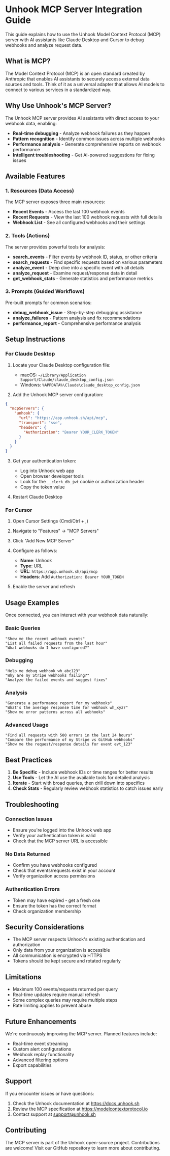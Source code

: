 # Unhook MCP Server Integration Guide

This guide explains how to use the Unhook Model Context Protocol (MCP) server with AI assistants like Claude Desktop and Cursor to debug webhooks and analyze request data.

## What is MCP?

The Model Context Protocol (MCP) is an open standard created by Anthropic that enables AI assistants to securely access external data sources and tools. Think of it as a universal adapter that allows AI models to connect to various services in a standardized way.

## Why Use Unhook's MCP Server?

The Unhook MCP server provides AI assistants with direct access to your webhook data, enabling:

- **Real-time debugging** - Analyze webhook failures as they happen
- **Pattern recognition** - Identify common issues across multiple webhooks
- **Performance analysis** - Generate comprehensive reports on webhook performance
- **Intelligent troubleshooting** - Get AI-powered suggestions for fixing issues

## Available Features

### 1. Resources (Data Access)

The MCP server exposes three main resources:

- **Recent Events** - Access the last 100 webhook events
- **Recent Requests** - View the last 100 webhook requests with full details
- **Webhook List** - See all configured webhooks and their settings

### 2. Tools (Actions)

The server provides powerful tools for analysis:

- **search_events** - Filter events by webhook ID, status, or other criteria
- **search_requests** - Find specific requests based on various parameters
- **analyze_event** - Deep dive into a specific event with all details
- **analyze_request** - Examine request/response data in detail
- **get_webhook_stats** - Generate statistics and performance metrics

### 3. Prompts (Guided Workflows)

Pre-built prompts for common scenarios:

- **debug_webhook_issue** - Step-by-step debugging assistance
- **analyze_failures** - Pattern analysis and fix recommendations
- **performance_report** - Comprehensive performance analysis

## Setup Instructions

### For Claude Desktop

1. Locate your Claude Desktop configuration file:
   - macOS: `~/Library/Application Support/Claude/claude_desktop_config.json`
   - Windows: `%APPDATA%\Claude\claude_desktop_config.json`

2. Add the Unhook MCP server configuration:

```json
{
  "mcpServers": {
    "unhook": {
      "url": "https://app.unhook.sh/api/mcp",
      "transport": "sse",
      "headers": {
        "Authorization": "Bearer YOUR_CLERK_TOKEN"
      }
    }
  }
}
```

3. Get your authentication token:
   - Log into Unhook web app
   - Open browser developer tools
   - Look for the `__clerk_db_jwt` cookie or authorization header
   - Copy the token value

4. Restart Claude Desktop

### For Cursor

1. Open Cursor Settings (Cmd/Ctrl + ,)
2. Navigate to "Features" → "MCP Servers"
3. Click "Add New MCP Server"
4. Configure as follows:
   - **Name**: Unhook
   - **Type**: URL
   - **URL**: `https://app.unhook.sh/api/mcp`
   - **Headers**: Add `Authorization: Bearer YOUR_TOKEN`

5. Enable the server and refresh

## Usage Examples

Once connected, you can interact with your webhook data naturally:

### Basic Queries

```
"Show me the recent webhook events"
"List all failed requests from the last hour"
"What webhooks do I have configured?"
```

### Debugging

```
"Help me debug webhook wh_abc123"
"Why are my Stripe webhooks failing?"
"Analyze the failed events and suggest fixes"
```

### Analysis

```
"Generate a performance report for my webhooks"
"What's the average response time for webhook wh_xyz?"
"Show me error patterns across all webhooks"
```

### Advanced Usage

```
"Find all requests with 500 errors in the last 24 hours"
"Compare the performance of my Stripe vs GitHub webhooks"
"Show me the request/response details for event evt_123"
```

## Best Practices

1. **Be Specific** - Include webhook IDs or time ranges for better results
2. **Use Tools** - Let the AI use the available tools for detailed analysis
3. **Iterate** - Start with broad queries, then drill down into specifics
4. **Check Stats** - Regularly review webhook statistics to catch issues early

## Troubleshooting

### Connection Issues

- Ensure you're logged into the Unhook web app
- Verify your authentication token is valid
- Check that the MCP server URL is accessible

### No Data Returned

- Confirm you have webhooks configured
- Check that events/requests exist in your account
- Verify organization access permissions

### Authentication Errors

- Token may have expired - get a fresh one
- Ensure the token has the correct format
- Check organization membership

## Security Considerations

- The MCP server respects Unhook's existing authentication and authorization
- Only data from your organization is accessible
- All communication is encrypted via HTTPS
- Tokens should be kept secure and rotated regularly

## Limitations

- Maximum 100 events/requests returned per query
- Real-time updates require manual refresh
- Some complex queries may require multiple steps
- Rate limiting applies to prevent abuse

## Future Enhancements

We're continuously improving the MCP server. Planned features include:

- Real-time event streaming
- Custom alert configurations
- Webhook replay functionality
- Advanced filtering options
- Export capabilities

## Support

If you encounter issues or have questions:

1. Check the Unhook documentation at https://docs.unhook.sh
2. Review the MCP specification at https://modelcontextprotocol.io
3. Contact support at support@unhook.sh

## Contributing

The MCP server is part of the Unhook open-source project. Contributions are welcome! Visit our GitHub repository to learn more about contributing.